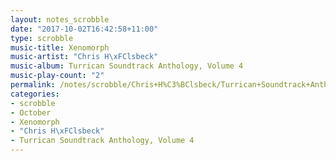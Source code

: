 ```yaml
---
layout: notes_scrobble
date: "2017-10-02T16:42:58+11:00"
type: scrobble
music-title: Xenomorph
music-artist: "Chris H\xFClsbeck"
music-album: Turrican Soundtrack Anthology, Volume 4
music-play-count: "2"
permalink: /notes/scrobble/Chris+H%C3%BClsbeck/Turrican+Soundtrack+Anthology%2C+Volume+4/baabcd637cbf587ffea3d48e2974c17d04b60786.html
categories:
- scrobble
- October
- Xenomorph
- "Chris H\xFClsbeck"
- Turrican Soundtrack Anthology, Volume 4
---
```

